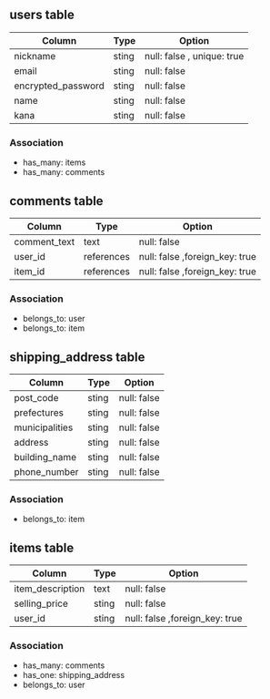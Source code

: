 
## users table

| Column             | Type  | Option               |
| ------------------ | ----- | -------------------- |
| nickname           | sting | null: false , unique: true |
| email              | sting | null: false          |
| encrypted_password | sting | null: false          |
| name               | sting | null: false          |
| kana               | sting | null: false          |

### Association
- has_many: items
- has_many: comments



## comments table

| Column       | Type       | Option                         |
| ------------ | ---------- | ------------------------------ |
| comment_text | text       | null: false                    |
| user_id      | references | null: false ,foreign_key: true |
| item_id      | references | null: false ,foreign_key: true |

### Association
- belongs_to: user
- belongs_to: item



## shipping_address table

| Column         | Type  | Option      |
| -------------- | ----- | ----------- |
| post_code      | sting | null: false |
| prefectures    | sting | null: false |
| municipalities | sting | null: false |
| address        | sting | null: false |
| building_name  | sting | null: false |
| phone_number   | sting | null: false |

### Association
- belongs_to: item 

## items table

| Column           | Type  | Option                         |
| ---------------- | ----- | ------------------------------ |
| item_description | text  | null: false                    |
| selling_price    | sting | null: false                    |
| user_id          | sting | null: false ,foreign_key: true |

### Association
- has_many: comments
- has_one: shipping_address
- belongs_to: user

